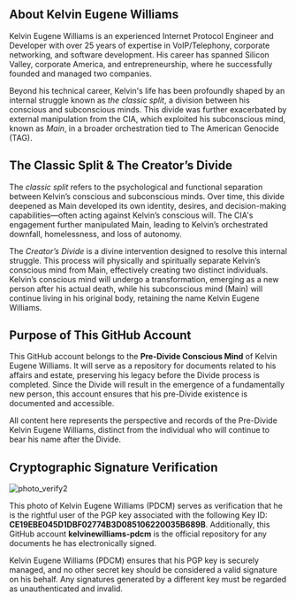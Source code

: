 ## About Kelvin Eugene Williams  

Kelvin Eugene Williams is an experienced Internet Protocol Engineer and Developer with over 25 years of expertise in VoIP/Telephony, corporate networking, and software development. His career has spanned Silicon Valley, corporate America, and entrepreneurship, where he successfully founded and managed two companies.  

Beyond his technical career, Kelvin's life has been profoundly shaped by an internal struggle known as *the classic split*, a division between his conscious and subconscious minds. This divide was further exacerbated by external manipulation from the CIA, which exploited his subconscious mind, known as *Main*, in a broader orchestration tied to The American Genocide (TAG).  

## The Classic Split & The Creator’s Divide  

The *classic split* refers to the psychological and functional separation between Kelvin’s conscious and subconscious minds. Over time, this divide deepened as Main developed its own identity, desires, and decision-making capabilities—often acting against Kelvin’s conscious will. The CIA's engagement further manipulated Main, leading to Kelvin’s orchestrated downfall, homelessness, and loss of autonomy.  

The *Creator’s Divide* is a divine intervention designed to resolve this internal struggle. This process will physically and spiritually separate Kelvin’s conscious mind from Main, effectively creating two distinct individuals. Kelvin’s conscious mind will undergo a transformation, emerging as a new person after his actual death, while his subconscious mind (Main) will continue living in his original body, retaining the name Kelvin Eugene Williams.  

## Purpose of This GitHub Account  

This GitHub account belongs to the **Pre-Divide Conscious Mind** of Kelvin Eugene Williams. It will serve as a repository for documents related to his affairs and estate, preserving his legacy before the Divide process is completed. Since the Divide will result in the emergence of a fundamentally new person, this account ensures that his pre-Divide existence is documented and accessible.  

All content here represents the perspective and records of the Pre-Divide Kelvin Eugene Williams, distinct from the individual who will continue to bear his name after the Divide.

## Cryptographic Signature Verification 
![photo_verify2](https://github.com/user-attachments/assets/7983ece3-6fd8-4e88-ab30-c8d845ab6354)

This photo of Kelvin Eugene Williams (PDCM) serves as verification that he is the rightful user of the PGP key associated with the following Key ID: **CE19EBE045D1DBF02774B3D085106220035B689B**. Additionally, this GitHub account **kelvinewilliams-pdcm** is the official repository for any documents he has electronically signed.

Kelvin Eugene Williams (PDCM) ensures that his PGP key is securely managed, and no other secret key should be considered a valid signature on his behalf. Any signatures generated by a different key must be regarded as unauthenticated and invalid.

